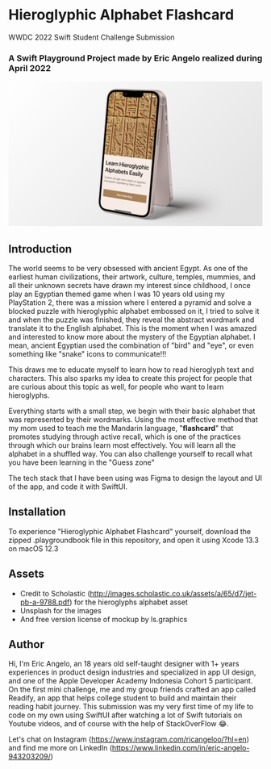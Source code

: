 # Hieroglyphic Alphabet Flashcard
WWDC 2022 Swift Student Challenge Submission

### A Swift Playground Project made by Eric Angelo realized during April 2022

![WWDC2022 cover](https://github.com/eric1503/ericAngelo-WWDC22/blob/main/thumbnail%20(1).png)

## Introduction

The world seems to be very obsessed with ancient Egypt. As one of the earliest human civilizations, their artwork, culture, temples, mummies, and all their unknown secrets have drawn my interest since childhood, I once play an Egyptian themed game when I was 10 years old using my PlayStation 2, there was a mission where I entered a pyramid and solve a blocked puzzle with hieroglyphic alphabet embossed on it, I tried to solve it and when the puzzle was finished, they reveal the abstract wordmark and translate it to the English alphabet. This is the moment when I was amazed and interested to know more about the mystery of the Egyptian alphabet. I mean, ancient Egyptian used the combination of "bird" and "eye", or even something like "snake" icons to communicate!!!

This draws me to educate myself to learn how to read hieroglyph text and characters. This also sparks my idea to create this project for people that are curious about this topic as well, for people who want to learn hieroglyphs.

Everything starts with a small step, we begin with their basic alphabet that was represented by their wordmarks. Using the most effective method that my mom used to teach me the Mandarin language, "**flashcard**" that promotes studying through active recall, which is one of the practices through which our brains learn most effectively. You will learn all the alphabet in a shuffled way. You can also challenge yourself to recall what you have been learning in the "Guess zone"

The tech stack that I have been using was Figma to design the layout and UI of the app, and code it with SwiftUI.

## Installation
To experience "Hieroglyphic Alphabet Flashcard" yourself, download the zipped .playgroundbook file in this repository, and open it using Xcode 13.3 on macOS 12.3

## Assets
- Credit to Scholastic (http://images.scholastic.co.uk/assets/a/65/d7/jet-pb-a-9788.pdf) for the hieroglyphs alphabet asset
- Unsplash for the images
- And free version license of mockup by ls.graphics

## Author
Hi, I'm Eric Angelo, an 18 years old self-taught designer with 1+ years experiences in product design industries and specialized in app UI design, and one of the Apple Developer Academy Indonesia Cohort 5 participant. On the first mini challenge, me and my group friends crafted an app called Readify, an app that helps college student to build and maintain their reading habit journey. This submission was my very first time of my life to code on my own using SwiftUI after watching a lot of Swift tutorials on Youtube videos, and of course with the help of StackOverFlow 😂.

Let's chat on Instagram (https://www.instagram.com/ricangeloo/?hl=en) and find me more on LinkedIn (https://www.linkedin.com/in/eric-angelo-943203209/)
